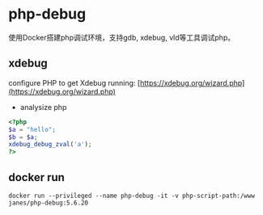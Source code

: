 # php-debug

使用Docker搭建php调试环境，支持gdb, xdebug, vld等工具调试php。

## xdebug

configure PHP to get Xdebug running:  [https://xdebug.org/wizard.php](https://xdebug.org/wizard.php)

* analysize php

```php
<?php
$a = "hello";
$b = $a;
xdebug_debug_zval('a');
?>
```

## docker run

`docker run --privileged --name php-debug -it -v php-script-path:/www janes/php-debug:5.6.20`
